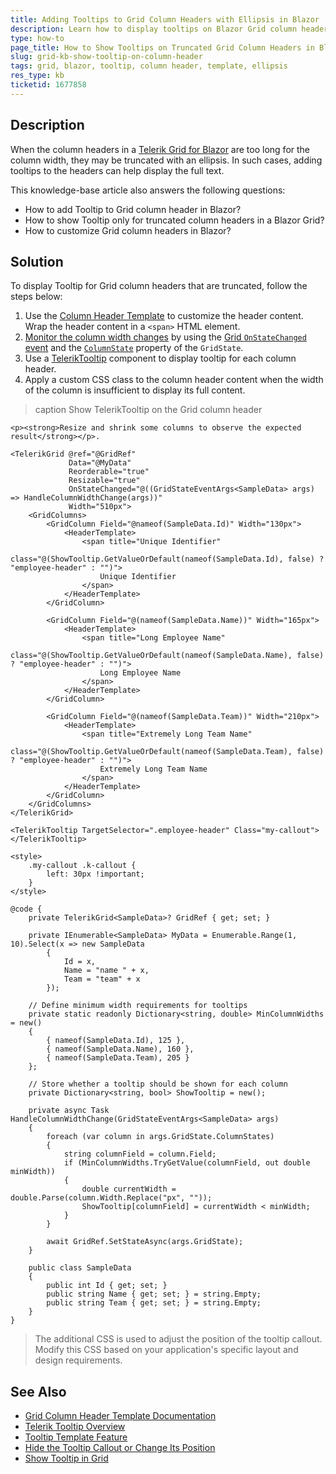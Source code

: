 ```yaml
---
title: Adding Tooltips to Grid Column Headers with Ellipsis in Blazor
description: Learn how to display tooltips on Blazor Grid column headers when the text is truncated due to column resizing.
type: how-to
page_title: How to Show Tooltips on Truncated Grid Column Headers in Blazor
slug: grid-kb-show-tooltip-on-column-header
tags: grid, blazor, tooltip, column header, template, ellipsis
res_type: kb
ticketid: 1677858
---
```


## Description

When the column headers in a [Telerik Grid for Blazor](slug:grid-overview) are too long for the column width, they may be truncated with an ellipsis. In such cases, adding tooltips to the headers can help display the full text.

This knowledge-base article also answers the following questions:

- How to add Tooltip to Grid column header in Blazor?
- How to show Tooltip only for truncated column headers in a Blazor Grid?
- How to customize Grid column headers in Blazor?

## Solution

To display Tooltip for Grid column headers that are truncated, follow the steps below:

1. Use the [Column Header Template](slug:components/grid/templates/column-header#column-header-template) to customize the header content. Wrap the header content in a `<span>` HTML element.
2. [Monitor the column width changes](slug:grid-kb-column-state) by using the [Grid `OnStateChanged` event](slug:components/grid/state#onstatechanged) and the [`ColumnState`](slug:components/grid/state#information-in-the-grid-state) property of the `GridState`.
3. Use a [TelerikTooltip](slug:components/tooltip/overview) component to display tooltip for each column header.
4. Apply a custom CSS class to the column header content when the width of the column is insufficient to display its full content.

>caption Show TelerikTooltip on the Grid column header

````RAZOR
<p><strong>Resize and shrink some columns to observe the expected result</strong></p>.

<TelerikGrid @ref="@GridRef"
             Data="@MyData"
             Reorderable="true"
             Resizable="true"
             OnStateChanged="@((GridStateEventArgs<SampleData> args) => HandleColumnWidthChange(args))"
             Width="510px">
    <GridColumns>
        <GridColumn Field="@nameof(SampleData.Id)" Width="130px">
            <HeaderTemplate>
                <span title="Unique Identifier"
                      class="@(ShowTooltip.GetValueOrDefault(nameof(SampleData.Id), false) ? "employee-header" : "")">
                    Unique Identifier
                </span>
            </HeaderTemplate>
        </GridColumn>

        <GridColumn Field="@(nameof(SampleData.Name))" Width="165px">
            <HeaderTemplate>
                <span title="Long Employee Name"
                      class="@(ShowTooltip.GetValueOrDefault(nameof(SampleData.Name), false) ? "employee-header" : "")">
                    Long Employee Name
                </span>
            </HeaderTemplate>
        </GridColumn>

        <GridColumn Field="@(nameof(SampleData.Team))" Width="210px">
            <HeaderTemplate>
                <span title="Extremely Long Team Name"
                      class="@(ShowTooltip.GetValueOrDefault(nameof(SampleData.Team), false) ? "employee-header" : "")">
                    Extremely Long Team Name
                </span>
            </HeaderTemplate>
        </GridColumn>
    </GridColumns>
</TelerikGrid>

<TelerikTooltip TargetSelector=".employee-header" Class="my-callout">
</TelerikTooltip>

<style>
    .my-callout .k-callout {
        left: 30px !important;
    }
</style>

@code {
    private TelerikGrid<SampleData>? GridRef { get; set; }

    private IEnumerable<SampleData> MyData = Enumerable.Range(1, 10).Select(x => new SampleData
        {
            Id = x,
            Name = "name " + x,
            Team = "team" + x
        });

    // Define minimum width requirements for tooltips
    private static readonly Dictionary<string, double> MinColumnWidths = new()
    {
        { nameof(SampleData.Id), 125 },
        { nameof(SampleData.Name), 160 },
        { nameof(SampleData.Team), 205 }
    };

    // Store whether a tooltip should be shown for each column
    private Dictionary<string, bool> ShowTooltip = new();

    private async Task HandleColumnWidthChange(GridStateEventArgs<SampleData> args)
    {
        foreach (var column in args.GridState.ColumnStates)
        {
            string columnField = column.Field;
            if (MinColumnWidths.TryGetValue(columnField, out double minWidth))
            {
                double currentWidth = double.Parse(column.Width.Replace("px", ""));
                ShowTooltip[columnField] = currentWidth < minWidth;
            }
        }

        await GridRef.SetStateAsync(args.GridState);
    }

    public class SampleData
    {
        public int Id { get; set; }
        public string Name { get; set; } = string.Empty;
        public string Team { get; set; } = string.Empty;
    }
}
````

> The additional CSS is used to adjust the position of the tooltip callout. Modify this CSS based on your application's specific layout and design requirements.

## See Also
- [Grid Column Header Template Documentation](slug:components/grid/templates/column-header#column-header-template)
- [Telerik Tooltip Overview](slug:components/tooltip/overview)
- [Tooltip Template Feature](slug:components/tooltip/template)
- [Hide the Tooltip Callout or Change Its Position](slug:tooltip-callout-position)
- [Show Tooltip in Grid](slug:tooltip-in-grid)
